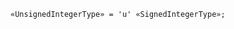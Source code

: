 <!-- This file is generated automatically by infrastructure scripts. Please don't edit by hand. -->

```{ .ebnf .slang-ebnf #UnsignedIntegerType }
«UnsignedIntegerType» = 'u' «SignedIntegerType»;
```
